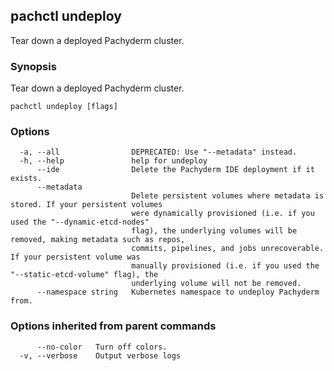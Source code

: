 ## pachctl undeploy

Tear down a deployed Pachyderm cluster.

### Synopsis

Tear down a deployed Pachyderm cluster.

```
pachctl undeploy [flags]
```

### Options

```
  -a, --all                DEPRECATED: Use "--metadata" instead.
  -h, --help               help for undeploy
      --ide                Delete the Pachyderm IDE deployment if it exists.
      --metadata           
                           Delete persistent volumes where metadata is stored. If your persistent volumes
                           were dynamically provisioned (i.e. if you used the "--dynamic-etcd-nodes"
                           flag), the underlying volumes will be removed, making metadata such as repos,
                           commits, pipelines, and jobs unrecoverable. If your persistent volume was
                           manually provisioned (i.e. if you used the "--static-etcd-volume" flag), the
                           underlying volume will not be removed.
      --namespace string   Kubernetes namespace to undeploy Pachyderm from.
```

### Options inherited from parent commands

```
      --no-color   Turn off colors.
  -v, --verbose    Output verbose logs
```

